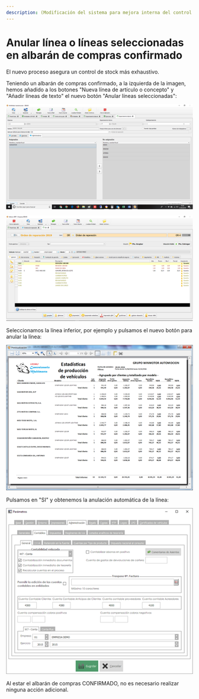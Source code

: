 ```yaml
---
description: (Modificación del sistema para mejora interna del control de stock)
---
```


# Anular línea o líneas seleccionadas en albarán de compras confirmado

El nuevo proceso asegura un control de stock más exhaustivo. 

Teniendo un albarán de compras confirmado, a la izquierda de la imagen, hemos añadido a los botones "Nueva línea de artículo o concepto" y "Añadir líneas de texto" el nuevo botón "Anular líneas seleccionadas":

![Anular l&#xED;neas seleccionadas](../../.gitbook/assets/image%20%28333%29.png)

![](../../.gitbook/assets/image%20%28270%29.png)

Seleccionamos la línea inferior, por ejemplo y pulsamos el nuevo botón para anular la línea:

![](../../.gitbook/assets/image%20%2884%29.png)

Pulsamos en "SI" y obtenemos la anulación automática de la línea:

![](../../.gitbook/assets/image%20%2892%29.png)

Al estar el albarán de compras CONFIRMADO, no es necesario realizar ninguna acción adicional.

